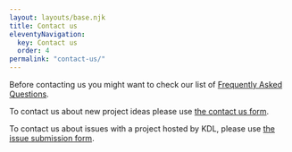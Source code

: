 ```yaml
---
layout: layouts/base.njk
title: Contact us
eleventyNavigation:
  key: Contact us
  order: 4
permalink: "contact-us/"
---
```


Before contacting us you might want to check our list of
[Frequently Asked Questions](/resources/faqs/).

To contact us about new project ideas please use
[the contact us form](https://forms.clickup.com/26475560/f/t7z18-888/8C8AHFIVVZLW8NTIWA).

To contact us about issues with a project hosted by KDL, please use
[the issue submission form](https://forms.clickup.com/26475560/f/t7z18-928/W7HSNCFKT2QCQLZREH).
